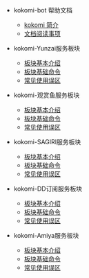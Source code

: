 - kokomi-bot 帮助文档
    - [kokomi 简介](zh-cn/README.md)
    - [文档阅读事项](zh-cn/README.md)
    
- kokomi-Yunzai服务板块
    - [板块基本介绍](zh-cn/C++/base.md)
    - [板块基础命令](zh-cn/C++/func.md)
    - [常见使用误区](zh-cn/C++/object.md)

- kokomi-观赏鱼服务板块
    - [板块基本介绍](zh-cn/Python/base.md)
    - [板块基础命令](zh-cn/Python/func.md)
    - [常见使用误区](zh-cn/Python/object.md)

- kokomi-SAGIRI服务板块
    - [板块基本介绍](zh-cn/ssr/base.md)
    - [板块基础命令](zh-cn/ssr/func.md)
    - [常见使用误区](zh-cn/ssr/object.md)

- kokomi-DD订阅服务板块
    - [板块基本介绍](zh-cn/DD/base.md)
    - [板块基础命令](zh-cn/DD/func.md)
    - [常见使用误区](zh-cn/DD/object.md)

- kokomi-Amiya服务板块
    - [板块基本介绍](zh-cn/amiya/base.md)
    - [板块基础命令](zh-cn/amiya/func.md)
    - [常见使用误区](zh-cn/amiya/object.md)

